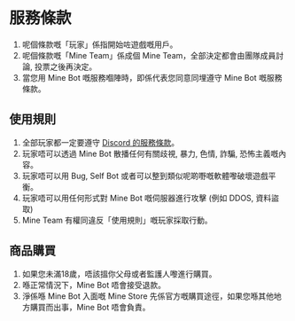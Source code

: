 # 服務條款
1. 呢個條款嘅「玩家」係指開始咗遊戲嘅用戶。
2. 呢個條款嘅「Mine Team」係成個 Mine Team，全部決定都會由團隊成員討論, 投票之後再決定。
3. 當您用 Mine Bot 嘅服務嗰陣時，即係代表您同意同埋遵守 Mine Bot 嘅服務條款。

## 使用規則
1. 全部玩家都一定要遵守 [Discord 的服務條款](https://discord.com/terms)。
2. 玩家唔可以透過 Mine Bot 散播任何有關歧視, 暴力, 色情, 詐騙, 恐怖主義嘅內容。
3. 玩家唔可以用 Bug, Self Bot 或者可以整到類似呢啲嘢嘅軟體嚟破壞遊戲平衡。
4. 玩家唔可以用任何形式對 Mine Bot 嘅伺服器進行攻擊 (例如 DDOS, 資料盜取)
5. Mine Team 有權同違反「使用規則」嘅玩家採取行動。

## 商品購買

1. 如果您未滿18歲，唔該搵你父母或者監護人嚟進行購買。
2. 喺正常情況下，Mine Bot 唔會接受退款。
3. 淨係喺 Mine Bot 入面嘅 Mine Store 先係官方嘅購買途徑，如果您喺其他地方購買而出事，Mine Bot 唔會負責。
